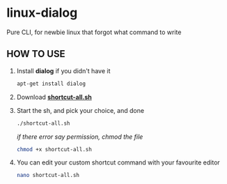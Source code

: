 # linux-dialog
Pure CLI, for newbie linux that forgot what command to write

## HOW TO USE
1. Install **dialog** if you didn't have it
   ```bash
   apt-get install dialog
   ```
2. Download [**shortcut-all.sh**](https://github.com/tyacode/linux-dialog/blob/main/shortcut-all.sh)

4. Start the sh, and pick your choice, and done
   ```bash
   ./shortcut-all.sh
   ```
      _if there error say permission, chmod the file_
      ```bash
      chmod +x shortcut-all.sh
      ```
   
4. You can edit your custom shortcut command with your favourite editor
   ```bash
   nano shortcut-all.sh
   ```
   
